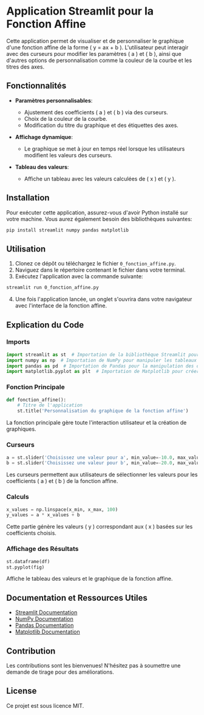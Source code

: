 # Application Streamlit pour la Fonction Affine

Cette application permet de visualiser et de personnaliser le graphique d'une fonction affine de la forme \( y = ax + b \). L'utilisateur peut interagir avec des curseurs pour modifier les paramètres \( a \) et \( b \), ainsi que d'autres options de personnalisation comme la couleur de la courbe et les titres des axes.

## Fonctionnalités

- **Paramètres personnalisables**:
  - Ajustement des coefficients \( a \) et \( b \) via des curseurs.
  - Choix de la couleur de la courbe.
  - Modification du titre du graphique et des étiquettes des axes.

- **Affichage dynamique**:
  - Le graphique se met à jour en temps réel lorsque les utilisateurs modifient les valeurs des curseurs.

- **Tableau des valeurs**:
  - Affiche un tableau avec les valeurs calculées de \( x \) et \( y \).

## Installation

Pour exécuter cette application, assurez-vous d'avoir Python installé sur votre machine. Vous aurez également besoin des bibliothèques suivantes:

```bash
pip install streamlit numpy pandas matplotlib
```

## Utilisation

1. Clonez ce dépôt ou téléchargez le fichier `0_fonction_affine.py`.
2. Naviguez dans le répertoire contenant le fichier dans votre terminal.
3. Exécutez l'application avec la commande suivante:

```bash
streamlit run 0_fonction_affine.py
```

4. Une fois l'application lancée, un onglet s'ouvrira dans votre navigateur avec l'interface de la fonction affine.

## Explication du Code

### Imports

```python
import streamlit as st  # Importation de la bibliothèque Streamlit pour créer une interface web
import numpy as np  # Importation de NumPy pour manipuler les tableaux de nombres
import pandas as pd  # Importation de Pandas pour la manipulation des données sous forme de tableaux
import matplotlib.pyplot as plt  # Importation de Matplotlib pour créer des graphiques
```

### Fonction Principale

```python
def fonction_affine():
    # Titre de l'application
    st.title('Personnalisation du graphique de la fonction affine')
```

La fonction principale gère toute l'interaction utilisateur et la création de graphiques.

### Curseurs

```python
a = st.slider('Choisissez une valeur pour a', min_value=-10.0, max_value=10.0, value=1.0, step=0.1)
b = st.slider('Choisissez une valeur pour b', min_value=-20.0, max_value=20.0, value=0.0, step=0.5)
```

Les curseurs permettent aux utilisateurs de sélectionner les valeurs pour les coefficients \( a \) et \( b \) de la fonction affine.

### Calculs

```python
x_values = np.linspace(x_min, x_max, 100)
y_values = a * x_values + b
```

Cette partie génère les valeurs \( y \) correspondant aux \( x \) basées sur les coefficients choisis.

### Affichage des Résultats

```python
st.dataframe(df)
st.pyplot(fig)
```

Affiche le tableau des valeurs et le graphique de la fonction affine.

## Documentation et Ressources Utiles

- [Streamlit Documentation](https://docs.streamlit.io)
- [NumPy Documentation](https://numpy.org/doc/stable/)
- [Pandas Documentation](https://pandas.pydata.org/pandas-docs/stable/)
- [Matplotlib Documentation](https://matplotlib.org/stable/contents.html)

## Contribution

Les contributions sont les bienvenues! N'hésitez pas à soumettre une demande de tirage pour des améliorations.

## License

Ce projet est sous licence MIT.
